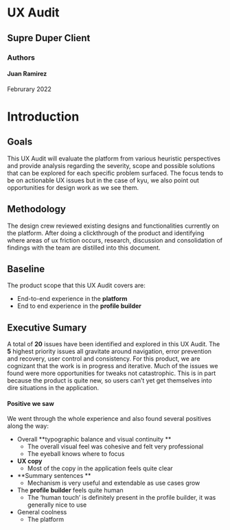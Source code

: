 # UX Audit 
## Supre Duper Client

### Authors
#### Juan Ramirez
Februrary 2022


# Introduction

## Goals
This UX Audit will evaluate the platform from various heuristic perspectives and provide analysis regarding the severity, scope and possible solutions that can be explored for each specific problem surfaced. The focus tends to be on actionable UX issues but in the case of kyu, we also point out opportunities for design work as we see them.

## Methodology 

The design crew reviewed existing designs and functionalities currently on the platform. After doing a clickthrough of the product and identifying where areas of ux friction occurs, research, discussion and consolidation of findings with the team are distilled into this document.

## Baseline

The product scope that this UX Audit covers are:
- End-to-end experience in the **platform** 
- End to end experience in the **profile builder**

## Executive Sumary 

A total of **20** issues have been identified and explored in this UX Audit. The **5** highest priority issues all gravitate around navigation, error prevention and recovery, user control and  consistency. For this product, we are cognizant that the work is in progress and iterative. Much of the issues we found were more opportunities for tweaks not catastrophic. This is in part because the product is quite new, so users can’t yet get themselves into dire situations in the application.

#### Positive we saw
We went through the whole experience and also found several positives along the way:
- Overall **typographic balance and visual continuity **
  - The overall visual feel was cohesive and felt very professional
  - The eyeball knows where to focus
- **UX copy** 
  - Most of the copy in the application feels quite clear 
- **Summary sentences **
  - Mechanism is very useful and extendable as use cases grow 
- The **profile builder** feels quite human
  - The ‘human touch’ is definitely present in the profile builder, it was generally nice to use
- General coolness
  - The platform 
